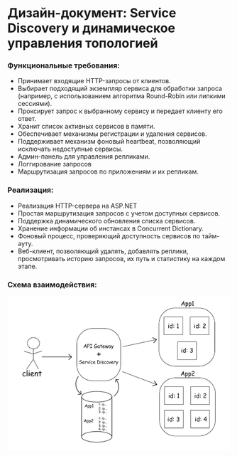# Дизайн-документ: Service Discovery и динамическое управления топологией

### Функциональные требования:
- Принимает входящие HTTP-запросы от клиентов.
- Выбирает подходящий экземпляр сервиса для обработки запроса (например, с использованием алгоритма Round-Robin или липкими сессиями).
- Проксирует запрос к выбранному сервису и передает клиенту его ответ.
- Хранит список активных сервисов в памяти.
- Обеспечивает механизмы регистрации и удаления сервисов.
- Поддерживает механизм фоновый heartbeat, позволяющий исключать недоступные сервисы.
- Админ-панель для управления репликами.  
- Логгирование запросов
- Маршрутизация запросов по приложениям и их репликам.

### Реализация:
- Реализация HTTP-сервера на ASP.NET
- Простая маршрутизация запросов с учетом доступных сервисов.
- Поддержка динамического обновления списка сервисов.
- Хранение информации об инстансах в Concurrent Dictionary.
- Фоновый процесс, проверяющий доступность сервисов по тайм-ауту.
- Веб-клиент, позволяющий удалять, добавлять реплики, просмотривать историю запросов, их путь и статистику на каждом этапе. 

### Схема взаимодействия:

![Схема](scheme.jpg)